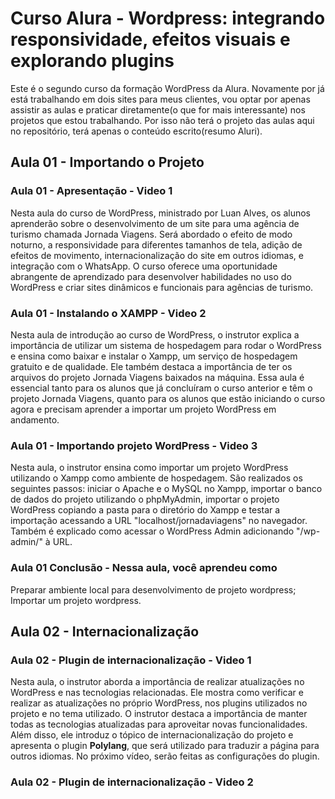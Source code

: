 # Curso Alura - Wordpress: integrando responsividade, efeitos visuais e explorando plugins

Este é o segundo curso da formação WordPress da Alura. Novamente por já está trabalhando em dois sites para meus clientes, vou optar por apenas assistir as aulas e praticar diretamente(o que for mais interessante) nos projetos que estou trabalhando. Por isso não terá o projeto das aulas aqui no repositório, terá apenas o conteúdo escrito(resumo Aluri).

## Aula 01 - Importando o Projeto

### Aula 01 - Apresentação - Video 1

Nesta aula do curso de WordPress, ministrado por Luan Alves, os alunos aprenderão sobre o desenvolvimento de um site para uma agência de turismo chamada Jornada Viagens. Será abordado o efeito de modo noturno, a responsividade para diferentes tamanhos de tela, adição de efeitos de movimento, internacionalização do site em outros idiomas, e integração com o WhatsApp. O curso oferece uma oportunidade abrangente de aprendizado para desenvolver habilidades no uso do WordPress e criar sites dinâmicos e funcionais para agências de turismo.

### Aula 01 - Instalando o XAMPP - Video 2

Nesta aula de introdução ao curso de WordPress, o instrutor explica a importância de utilizar um sistema de hospedagem para rodar o WordPress e ensina como baixar e instalar o Xampp, um serviço de hospedagem gratuito e de qualidade. Ele também destaca a importância de ter os arquivos do projeto Jornada Viagens baixados na máquina. Essa aula é essencial tanto para os alunos que já concluíram o curso anterior e têm o projeto Jornada Viagens, quanto para os alunos que estão iniciando o curso agora e precisam aprender a importar um projeto WordPress em andamento.

### Aula 01 - Importando projeto WordPress - Video 3

Nesta aula, o instrutor ensina como importar um projeto WordPress utilizando o Xampp como ambiente de hospedagem. São realizados os seguintes passos: iniciar o Apache e o MySQL no Xampp, importar o banco de dados do projeto utilizando o phpMyAdmin, importar o projeto WordPress copiando a pasta para o diretório do Xampp e testar a importação acessando a URL "localhost/jornadaviagens" no navegador. Também é explicado como acessar o WordPress Admin adicionando "/wp-admin/" à URL.

### Aula 01 Conclusão - Nessa aula, você aprendeu como

Preparar ambiente local para desenvolvimento de projeto wordpress;
Importar um projeto wordpress.

## Aula 02 - Internacionalização

### Aula 02 - Plugin de internacionalização - Video 1

Nesta aula, o instrutor aborda a importância de realizar atualizações no WordPress e nas tecnologias relacionadas. Ele mostra como verificar e realizar as atualizações no próprio WordPress, nos plugins utilizados no projeto e no tema utilizado. O instrutor destaca a importância de manter todas as tecnologias atualizadas para aproveitar novas funcionalidades. Além disso, ele introduz o tópico de internacionalização do projeto e apresenta o plugin **Polylang**, que será utilizado para traduzir a página para outros idiomas. No próximo vídeo, serão feitas as configurações do plugin.

### Aula 02 - Plugin de internacionalização - Video 2

